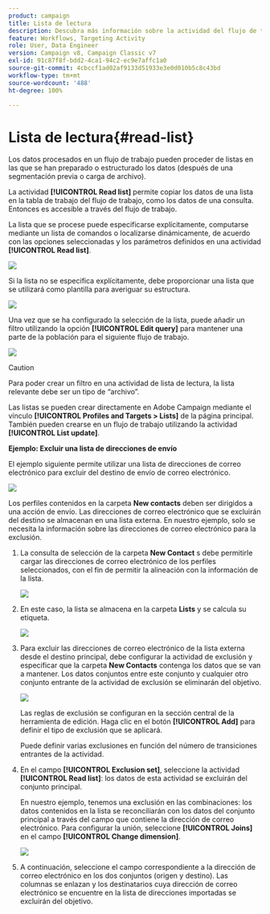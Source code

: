 ```yaml
---
product: campaign
title: Lista de lectura
description: Descubra más información sobre la actividad del flujo de trabajo Lista de lectura
feature: Workflows, Targeting Activity
role: User, Data Engineer
version: Campaign v8, Campaign Classic v7
exl-id: 91c87f8f-bdd2-4ca1-94c2-ec9e7affc1a0
source-git-commit: 4cbccf1ad02af9133d51933e3e0d010b5c8c43bd
workflow-type: tm+mt
source-wordcount: '488'
ht-degree: 100%

---
```


# Lista de lectura{#read-list}

Los datos procesados en un flujo de trabajo pueden proceder de listas en las que se han preparado o estructurado los datos (después de una segmentación previa o carga de archivo).

La actividad **[!UICONTROL Read list]** permite copiar los datos de una lista en la tabla de trabajo del flujo de trabajo, como los datos de una consulta. Entonces es accesible a través del flujo de trabajo.

La lista que se procese puede especificarse explícitamente, computarse mediante un lista de comandos o localizarse dinámicamente, de acuerdo con las opciones seleccionadas y los parámetros definidos en una actividad **[!UICONTROL Read list]**.

![](assets/list_edit_select_option_01.png)

Si la lista no se especifica explícitamente, debe proporcionar una lista que se utilizará como plantilla para averiguar su estructura.

![](assets/s_advuser_list_template_select.png)

Una vez que se ha configurado la selección de la lista, puede añadir un filtro utilizando la opción **[!UICONTROL Edit query]** para mantener una parte de la población para el siguiente flujo de trabajo.

![](assets/wf_readlist_1.png)

>[!CAUTION]
>
>Para poder crear un filtro en una actividad de lista de lectura, la lista relevante debe ser un tipo de “archivo”.

Las listas se pueden crear directamente en Adobe Campaign mediante el vínculo **[!UICONTROL Profiles and Targets > Lists]** de la página principal. También pueden crearse en un flujo de trabajo utilizando la actividad **[!UICONTROL List update]**.

**Ejemplo: Excluir una lista de direcciones de envío**

El ejemplo siguiente permite utilizar una lista de direcciones de correo electrónico para excluir del destino de envío de correo electrónico.

![](assets/s_advuser_list_read_sample_1.png)

Los perfiles contenidos en la carpeta **New contacts** deben ser dirigidos a una acción de envío. Las direcciones de correo electrónico que se excluirán del destino se almacenan en una lista externa. En nuestro ejemplo, solo se necesita la información sobre las direcciones de correo electrónico para la exclusión.

1. La consulta de selección de la carpeta **New Contact** s debe permitirle cargar las direcciones de correo electrónico de los perfiles seleccionados, con el fin de permitir la alineación con la información de la lista.

   ![](assets/s_advuser_list_read_sample_0.png)

1. En este caso, la lista se almacena en la carpeta **Lists** y se calcula su etiqueta.

   ![](assets/s_advuser_list_read_sample_2.png)

1. Para excluir las direcciones de correo electrónico de la lista externa desde el destino principal, debe configurar la actividad de exclusión y especificar que la carpeta **New Contacts** contenga los datos que se van a mantener. Los datos conjuntos entre este conjunto y cualquier otro conjunto entrante de la actividad de exclusión se eliminarán del objetivo.

   ![](assets/s_advuser_list_read_sample_3.png)

   Las reglas de exclusión se configuran en la sección central de la herramienta de edición. Haga clic en el botón **[!UICONTROL Add]** para definir el tipo de exclusión que se aplicará.

   Puede definir varias exclusiones en función del número de transiciones entrantes de la actividad.

1. En el campo **[!UICONTROL Exclusion set]**, seleccione la actividad **[!UICONTROL Read list]**: los datos de esta actividad se excluirán del conjunto principal.

   En nuestro ejemplo, tenemos una exclusión en las combinaciones: los datos contenidos en la lista se reconciliarán con los datos del conjunto principal a través del campo que contiene la dirección de correo electrónico. Para configurar la unión, seleccione **[!UICONTROL Joins]** en el campo **[!UICONTROL Change dimension]**.

   ![](assets/s_advuser_list_read_sample_4.png)

1. A continuación, seleccione el campo correspondiente a la dirección de correo electrónico en los dos conjuntos (origen y destino). Las columnas se enlazan y los destinatarios cuya dirección de correo electrónico se encuentre en la lista de direcciones importadas se excluirán del objetivo.
